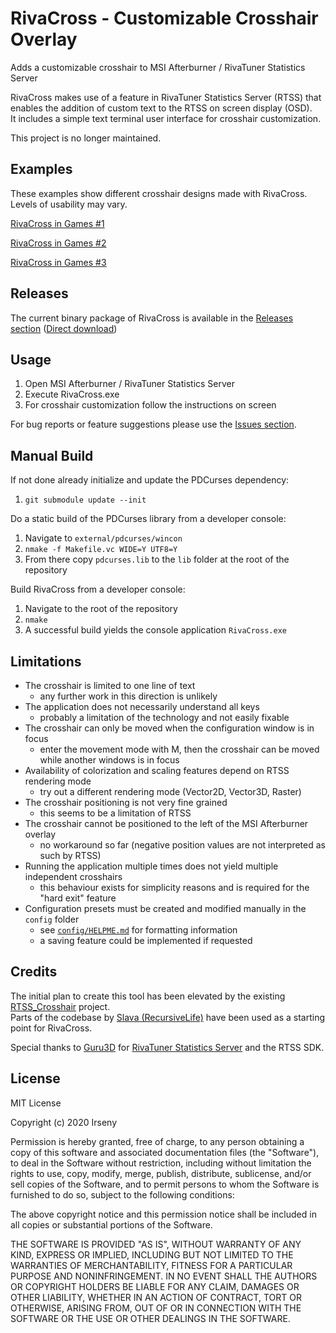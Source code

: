 RivaCross - Customizable Crosshair Overlay
==========================================

Adds a customizable crosshair to MSI Afterburner /
RivaTuner Statistics Server

RivaCross makes use of a feature in RivaTuner Statistics Server (RTSS)
that enables the addition of custom text to the RTSS on screen display (OSD).<br>
It includes a simple text terminal user interface for crosshair customization.

This project is no longer maintained.

Examples
--------
These examples show different crosshair designs made with RivaCross.<br>
Levels of usability may vary.

[RivaCross in Games #1](docs/images/example00_clear_sky.jpg)

[RivaCross in Games #2](docs/images/example01_mankind_divided.jpg)

[RivaCross in Games #3](docs/images/example02_acc.jpg)

Releases
--------

The current binary package of RivaCross is available in the 
[Releases section](https://github.com/irseny/RivaCross/releases)
([Direct download](https://github.com/irseny/RivaCross/releases/download/v0.5.2/RivaCross.Windows.64bit.zip))

Usage
-----

1. Open MSI Afterburner / RivaTuner Statistics Server
1. Execute RivaCross.exe
1. For crosshair customization follow the instructions on screen

For bug reports or feature suggestions please use the 
[Issues section](https://github.com/irseny/RivaCross/issues).

Manual Build
------------

If not done already initialize and update the PDCurses dependency:
1. `git submodule update --init`

Do a static build of the PDCurses library from a developer console:
1. Navigate to `external/pdcurses/wincon`
1. `nmake -f Makefile.vc WIDE=Y UTF8=Y`
1. From there copy `pdcurses.lib` to the `lib` folder at the root of the repository

Build RivaCross from a developer console:
1. Navigate to the root of the repository
1. `nmake`
1. A successful build yields the console application `RivaCross.exe`

Limitations
-----------
* The crosshair is limited to one line of text
  - any further work in this direction is unlikely
* The application does not necessarily understand all keys
  - probably a limitation of the technology and not easily fixable
* The crosshair can only be moved when the configuration window is in focus
  - enter the movement mode with M, then the crosshair can be moved while another windows is in focus
* Availability of colorization and scaling features depend on RTSS rendering mode
  - try out a different rendering mode (Vector2D, Vector3D, Raster)
* The crosshair positioning is not very fine grained
  - this seems to be a limitation of RTSS
* The crosshair cannot be positioned to the left of the MSI Afterburner overlay
  - no workaround so far (negative position values are not interpreted as such by RTSS)
* Running the application multiple times does not yield multiple independent crosshairs
  - this behaviour exists for simplicity reasons and is required for the "hard exit" feature
* Configuration presets must be created and modified manually in the `config` folder
  - see [`config/HELPME.md`](config/HELPME.md) for formatting information
  - a saving feature could be implemented if requested

Credits
-------

The initial plan to create this tool has been elevated by the existing
[RTSS_Crosshair](https://github.com/RecursiveLife/RTSS_Crosshair) project.<br>
Parts of the codebase by
[Slava (RecursiveLife)](https://github.com/RecursiveLife)
have been used as a starting point for RivaCross.

Special thanks to
[Guru3D](https://www.guru3d.com)
for [RivaTuner Statistics Server](https://www.guru3d.com/content-page/rivatuner.html)
and the RTSS SDK.

License
-------

MIT License

Copyright (c) 2020 Irseny

Permission is hereby granted, free of charge, to any person obtaining a copy
of this software and associated documentation files (the "Software"), to deal
in the Software without restriction, including without limitation the rights
to use, copy, modify, merge, publish, distribute, sublicense, and/or sell
copies of the Software, and to permit persons to whom the Software is
furnished to do so, subject to the following conditions:

The above copyright notice and this permission notice shall be included in all
copies or substantial portions of the Software.

THE SOFTWARE IS PROVIDED "AS IS", WITHOUT WARRANTY OF ANY KIND, EXPRESS OR
IMPLIED, INCLUDING BUT NOT LIMITED TO THE WARRANTIES OF MERCHANTABILITY,
FITNESS FOR A PARTICULAR PURPOSE AND NONINFRINGEMENT. IN NO EVENT SHALL THE
AUTHORS OR COPYRIGHT HOLDERS BE LIABLE FOR ANY CLAIM, DAMAGES OR OTHER
LIABILITY, WHETHER IN AN ACTION OF CONTRACT, TORT OR OTHERWISE, ARISING FROM,
OUT OF OR IN CONNECTION WITH THE SOFTWARE OR THE USE OR OTHER DEALINGS IN THE
SOFTWARE.

